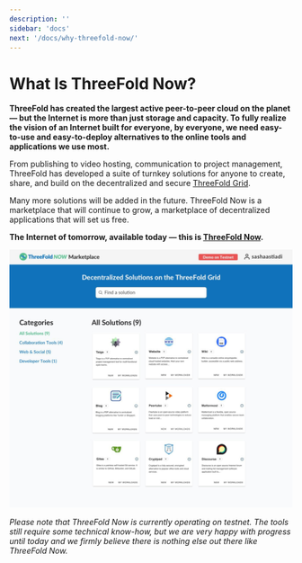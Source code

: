 ```yaml
---
description: ''
sidebar: 'docs'
next: '/docs/why-threefold-now/'
---
```


# What Is ThreeFold Now?

**ThreeFold has created the largest active peer-to-peer cloud on the planet — but the Internet is more than just storage and capacity. To fully realize the vision of an Internet built for everyone, by everyone, we need easy-to-use and easy-to-deploy alternatives to the online tools and applications we use most.**

From publishing to video hosting, communication to project management, ThreeFold has developed a suite of turnkey solutions for anyone to create, share, and build on the decentralized and secure [ThreeFold Grid](https://threefold.io).

Many more solutions will be added in the future. ThreeFold Now is a marketplace that will continue to grow, a marketplace of decentralized applications that will set us free.

**The Internet of tomorrow, available today — this is [ThreeFold Now](https://marketplace.threefold.io).**  

![](./index/img/demo_site_overview.png)

*Please note that ThreeFold Now is currently operating on testnet. The tools still require some technical know-how, but we are very happy with progress until today and we firmly believe there is nothing else out there like ThreeFold Now.*
